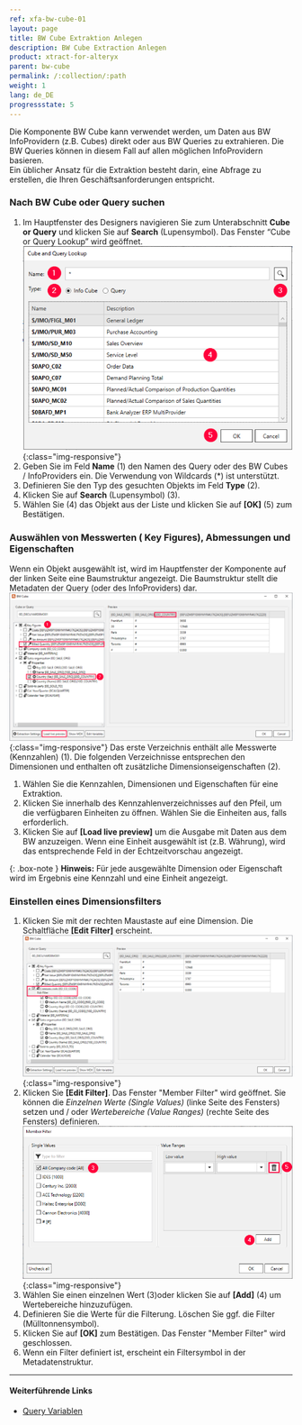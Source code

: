 ```yaml
---
ref: xfa-bw-cube-01
layout: page
title: BW Cube Extraktion Anlegen
description: BW Cube Extraction Anlegen
product: xtract-for-alteryx
parent: bw-cube
permalink: /:collection/:path
weight: 1
lang: de_DE
progressstate: 5
---
```

Die Komponente BW Cube kann verwendet werden, um Daten aus BW InfoProvidern (z.B. Cubes) direkt oder aus BW Queries zu extrahieren. Die BW Queries können in diesem Fall auf allen möglichen InfoProvidern basieren. <br>
Ein üblicher Ansatz für die Extraktion besteht darin, eine Abfrage zu erstellen, die Ihren Geschäftsanforderungen entspricht.

### Nach BW Cube oder Query suchen
1. Im Hauptfenster des Designers navigieren Sie zum Unterabschnitt **Cube or Query** und klicken Sie auf  **Search** (Lupensymbol). Das Fenster “Cube or Query Lookup” wird geöffnet.
![Cube Query search](/img/content/xfa/xfa_cube-query-look.png){:class="img-responsive"}
2. Geben Sie im Feld **Name** (1) den Namen des Query oder des BW Cubes / InfoProviders ein. Die Verwendung von Wildcards (*) ist unterstützt. 
3. Definieren Sie den Typ des gesuchten Objekts im Feld **Type** (2).
4. Klicken Sie auf **Search** (Lupensymbol) (3).
5. Wählen Sie (4) das Objekt aus der Liste und klicken Sie auf **[OK]** (5) zum Bestätigen.

### Auswählen von Messwerten ( Key Figures), Abmessungen und Eigenschaften
Wenn ein Objekt ausgewählt ist, wird im Hauptfenster der Komponente auf der linken Seite eine Baumstruktur angezeigt. Die Baumstruktur stellt die Metadaten der Query (oder des InfoProviders) dar. <br>
![Query Structure](/img/content/xfa/xfa_cube-query-select.png){:class="img-responsive"}
Das erste Verzeichnis enthält alle Messwerte (Kennzahlen) (1). Die folgenden Verzeichnisse entsprechen den Dimensionen und enthalten oft zusätzliche Dimensionseigenschaften (2). <br>
1. Wählen Sie die Kennzahlen, Dimensionen und Eigenschaften für eine Extraktion.
2. Klicken Sie innerhalb des Kennzahlenverzeichnisses auf den Pfeil, um die verfügbaren Einheiten zu öffnen. Wählen Sie die Einheiten aus, falls erforderlich.
3. Klicken Sie auf **[Load live preview]** um die Ausgabe mit Daten aus dem BW anzuzeigen. Wenn eine Einheit ausgewählt ist (z.B. Währung), wird das entsprechende Feld in der Echtzeitvorschau angezeigt.

{: .box-note }
**Hinweis:** Für jede ausgewählte Dimension oder Eigenschaft wird im Ergebnis eine Kennzahl und eine Einheit angezeigt. 

### Einstellen eines Dimensionsfilters 
1. Klicken Sie mit der rechten Maustaste auf eine Dimension. Die Schaltfläche **[Edit Filter]** erscheint.
![Query Filter](/img/content/xfa/xfa_cube-query-filter.png){:class="img-responsive"}
2. Klicken Sie **[Edit Filter]**. Das Fenster "Member Filter" wird geöffnet. Sie können die *Einzelnen Werte (Single Values)* (linke Seite des Fensters) setzen und / oder *Wertebereiche (Value Ranges)* (rechte Seite des Fensters) definieren.
![Query Filter Define](/img/content/xfa/xfa_cube-query-filter-def.png){:class="img-responsive"}
3. Wählen Sie einen einzelnen Wert (3)oder klicken Sie auf **[Add]** (4) um Wertebereiche hinzuzufügen. 
4. Definieren Sie die Werte für die Filterung. Löschen Sie ggf. die Filter (Mülltonnensymbol).
5. Klicken Sie auf **[OK]** zum Bestätigen. Das Fenster "Member Filter" wird geschlossen.
6. Wenn ein Filter definiert ist, erscheint ein Filtersymbol in der Metadatenstruktur.

****
#### Weiterführende Links
- [Query Variablen](./bw-cube-variables)
